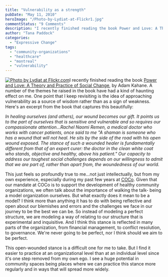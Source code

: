 ```yaml
---
title: "Vulnerability as a strength"
pubDate: "May 11, 2010"
heroImage: "/Photo-by-Lydiat-at-Flickr1.jpg"
commentStatus: "9 Comments"
description: "I recently finished reading the book Power and Love: A Theory and Practice of Social Change, by Adam Kahane. A number of the themes he raised in the book have had a kind of haunting effect on me. One point that I keep revisiting is the idea of approaching vulnerability as a source of wisdom rather […]"
author: "Tana Paddock"
categories: 
  - "Expressive Change"
tags: 
  - "community-organizations"
  - "healthcare"
  - "montreal"
  - "vulnerability"
---
```


[![](/Photo-by-Lydiat-at-Flickr.jpg "Photo by Lydiat at Flickr.com")](http://www.flickr.com/photos/lydiat/449489852/)I recently finished reading the book [Power and Love: A Theory and Practice of Social Change](http://www.bkconnection.com/ProdDetails.asp?ID=9781605093048), by Adam Kahane. A number of the themes he raised in the book have had a kind of haunting effect on me. One point that I keep revisiting is the idea of approaching vulnerability as a source of wisdom rather than as a sign of weakness. Here's an excerpt from the book that captures this beautifully:

_In healing ourselves (and others), our wound becomes our gift. It points us to the part of ourselves that is sensitive and vulnerable and so requires our compassionate attention...Rachel Naomi Remen, a medical doctor who works with cancer patients, once said to me "A shaman is someone who has a wound that will not heal. He sits by the side of the road with his open wound exposed. The stance of such a wounded healer is fundamentally different from that of an expert curer: the doctor in the clean white coat who stands, objective and healthy, above his patient." Our capacity to address our toughest social challenges depends on our willingness to admit that we are part of, rather than apart from, the woundedness of our world._

This just feels so profoundly true to me...not just intellectually, but from my own experience, especially during my past few years at [COCo](http://www.coco-net.org/). Given that our mandate at COCo is to support the development of healthy community organizations, we often talk about the importance of walking the talk- being a model organization ourselves. But what exactly does it mean to be a model? I think more than anything it has to do with being reflective and open about our blemishes and errors and the challenges we face in our journey to be the best we can be. So instead of modeling a perfect structure, we are modeling a way of relating to our structure that is experimental and inquisitive. And I think this stance is reflected in many parts of the organization, from financial management, to conflict resolution, to governance. We're never going to be perfect, nor I think should we aim to be perfect.

This open-wounded stance is a difficult one for me to take. But I find it easier to practice at an organizational level than at an individual level since it's one step removed from my own ego. I see a huge potential in community spaces being places where we can practice this stance more regularly and in ways that will spread more widely.
